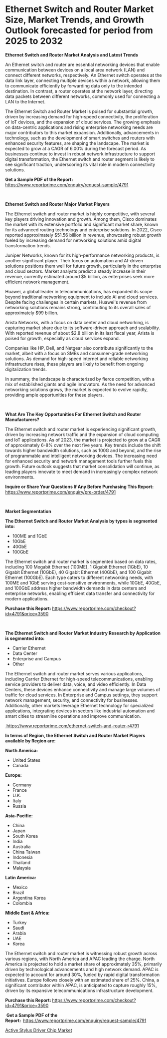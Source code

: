 <p><h1>Ethernet Switch and Router Market Size, Market Trends, and Growth Outlook forecasted for period from 2025 to 2032</h1></p><p><strong>Ethernet Switch and Router Market Analysis and Latest Trends</strong></p>
<p><p>An Ethernet switch and router are essential networking devices that enable communication between devices on a local area network (LAN) and connect different networks, respectively. An Ethernet switch operates at the data link layer, connecting multiple devices within a network, allowing them to communicate efficiently by forwarding data only to the intended destination. In contrast, a router operates at the network layer, directing data packets between different networks, commonly used for connecting a LAN to the Internet.</p><p>The Ethernet Switch and Router Market is poised for substantial growth, driven by increasing demand for high-speed connectivity, the proliferation of IoT devices, and the expansion of cloud services. The growing emphasis on data-centric applications and rising enterprise networking needs are major contributors to this market expansion. Additionally, advancements in technology, such as the development of smart switches and routers with enhanced security features, are shaping the landscape. The market is expected to grow at a CAGR of 6.00% during the forecast period. As businesses continue to invest in robust network infrastructure to support digital transformation, the Ethernet switch and router segment is likely to see significant traction, underscoring its vital role in modern connectivity solutions.</p></p>
<p><strong>Get a Sample PDF of the Report:&nbsp;</strong> <a href="https://www.reportprime.com/enquiry/request-sample/4791?utm_campaign=2946&utm_medium=2&utm_source=Github&utm_content=ia&utm_term=19032025&utm_id=ethernet-switch-and-router">https://www.reportprime.com/enquiry/request-sample/4791</a></p>
<p>&nbsp;</p>
<p><strong>Ethernet Switch and Router Major Market Players</strong></p>
<p><p>The Ethernet switch and router market is highly competitive, with several key players driving innovation and growth. Among them, Cisco dominates the market with its extensive portfolio and significant market share, known for its advanced routing technology and enterprise solutions. In 2022, Cisco reported approximately $51.56 billion in revenue, showcasing robust growth fueled by increasing demand for networking solutions amid digital transformation trends.</p><p>Juniper Networks, known for its high-performance networking products, is another significant player. Their focus on automation and AI-driven solutions positions them well for future growth, particularly in the enterprise and cloud sectors. Market analysts predict a steady increase in their revenue, currently estimated around $5 billion, as enterprises seek more efficient network management.</p><p>Huawei, a global leader in telecommunications, has expanded its scope beyond traditional networking equipment to include AI and cloud services. Despite facing challenges in certain markets, Huawei's revenue from networking solutions remains strong, contributing to its overall sales of approximately $99 billion.</p><p>Arista Networks, with a focus on data center and cloud networking, is capturing market share due to its software-driven approach and scalability. With reported revenue of about $2.8 billion in its last fiscal year, Arista is poised for growth, especially as cloud services expand.</p><p>Companies like HP, Dell, and Netgear also contribute significantly to the market, albeit with a focus on SMBs and consumer-grade networking solutions. As demand for high-speed internet and reliable networking infrastructure rises, these players are likely to benefit from ongoing digitalization trends.</p><p>In summary, the landscape is characterized by fierce competition, with a mix of established giants and agile innovators. As the need for advanced networking solutions grows, the market is expected to evolve rapidly, providing ample opportunities for these players.</p></p>
<p>&nbsp;</p>
<p><strong>What Are The Key Opportunities For Ethernet Switch and Router Manufacturers?</strong></p>
<p><p>The Ethernet switch and router market is experiencing significant growth, driven by increasing network traffic and the expansion of cloud computing and IoT applications. As of 2023, the market is projected to grow at a CAGR of approximately 6-8% over the next five years. Key trends include the shift towards higher bandwidth solutions, such as 100G and beyond, and the rise of programmable and intelligent networking devices. The increasing need for enhanced security and network management tools further fuels this growth. Future outlook suggests that market consolidation will continue, as leading players innovate to meet demand in increasingly complex network environments.</p></p>
<p><strong>Inquire or Share Your Questions If Any Before Purchasing This Report:</strong> <a href="https://www.reportprime.com/enquiry/pre-order/4791?utm_campaign=2946&utm_medium=2&utm_source=Github&utm_content=ia&utm_term=19032025&utm_id=ethernet-switch-and-router">https://www.reportprime.com/enquiry/pre-order/4791</a></p>
<p>&nbsp;</p>
<p><strong>Market Segmentation</strong></p>
<p><strong>The Ethernet Switch and Router Market Analysis by types is segmented into:</strong></p>
<p><ul><li>100ME and 1GbE</li><li>10GbE</li><li>40GbE</li><li>100GbE</li></ul></p>
<p><p>The Ethernet switch and router market is segmented based on data rates, including 100 Megabit Ethernet (100ME), 1 Gigabit Ethernet (1GbE), 10 Gigabit Ethernet (10GbE), 40 Gigabit Ethernet (40GbE), and 100 Gigabit Ethernet (100GbE). Each type caters to different networking needs, with 100ME and 1GbE serving cost-sensitive environments, while 10GbE, 40GbE, and 100GbE address higher bandwidth demands in data centers and enterprise networks, enabling efficient data transfer and connectivity for modern applications.</p></p>
<p><strong>Purchase this Report:&nbsp;</strong><a href="https://www.reportprime.com/checkout?id=4791&price=3590&utm_campaign=2946&utm_medium=2&utm_source=Github&utm_content=ia&utm_term=19032025&utm_id=ethernet-switch-and-router">https://www.reportprime.com/checkout?id=4791&price=3590</a></p>
<p>&nbsp;</p>
<p><strong>The Ethernet Switch and Router Market Industry Research by Application is segmented into:</strong></p>
<p><ul><li>Carrier Ethernet</li><li>Data Center</li><li>Enterprise and Campus</li><li>Other</li></ul></p>
<p><p>The Ethernet switch and router market serves various applications, including Carrier Ethernet for high-speed telecommunications, enabling service providers to deliver data, voice, and video efficiently. In Data Centers, these devices enhance connectivity and manage large volumes of traffic for cloud services. In Enterprise and Campus settings, they support network management, security, and connectivity for businesses. Additionally, other markets leverage Ethernet technology for specialized applications, integrating devices in sectors like industrial automation and smart cities to streamline operations and improve communication.</p></p>
<p><a href="https://www.reportprime.com/ethernet-switch-and-router-r4791?utm_campaign=2946&utm_medium=2&utm_source=Github&utm_content=ia&utm_term=19032025&utm_id=ethernet-switch-and-router">&nbsp;https://www.reportprime.com/ethernet-switch-and-router-r4791</a></p>
<p><strong>In terms of Region, the Ethernet Switch and Router Market Players available by Region are:</strong></p>
<p>
    <p> <strong> North America: </strong>
        <ul>
            <li>United States</li>
            <li>Canada</li>
        </ul>
        </p> 
    <p> <strong> Europe: </strong>
        <ul>
            <li>Germany</li>
            <li>France</li>
            <li>U.K.</li>
            <li>Italy</li>
            <li>Russia</li>
        </ul>
        </p> 
    <p> <strong> Asia-Pacific: </strong>
        <ul>
            <li>China</li>
            <li>Japan</li>
            <li>South Korea</li>
            <li>India</li>
            <li>Australia</li>
            <li>China Taiwan</li>
            <li>Indonesia</li>
            <li>Thailand</li>
            <li>Malaysia</li>
        </ul>
        </p> 
    <p> <strong> Latin America: </strong>
        <ul>
            <li>Mexico</li>
            <li>Brazil</li>
            <li>Argentina Korea</li>
            <li>Colombia</li>
        </ul>
        </p> 
    <p> <strong> Middle East & Africa: </strong>
        <ul>
            <li>Turkey</li>
            <li>Saudi</li>
            <li>Arabia</li>
            <li>UAE</li>
            <li>Korea</li>
        </ul>
    </p>
    </p>
<p><p>The Ethernet switch and router market is witnessing robust growth across various regions, with North America and APAC leading the charge. North America is projected to hold a market share of approximately 35%, primarily driven by technological advancements and high network demand. APAC is expected to account for around 30%, fueled by rapid digital transformation initiatives. Europe follows closely with an estimated share of 25%. China, a significant contributor within APAC, is anticipated to capture roughly 15%, driven by its expansive telecommunications infrastructure development.</p></p>
<p><strong>Purchase this Report: </strong><a href="https://www.reportprime.com/checkout?id=4791&price=3590&utm_campaign=2946&utm_medium=2&utm_source=Github&utm_content=ia&utm_term=19032025&utm_id=ethernet-switch-and-router">https://www.reportprime.com/checkout?id=4791&price=3590</a></p>
<p>&nbsp;<strong>Get a Sample PDF of the Report:&nbsp;&nbsp;</strong><a href="https://www.reportprime.com/enquiry/request-sample/4791?utm_campaign=2946&utm_medium=2&utm_source=Github&utm_content=ia&utm_term=19032025&utm_id=ethernet-switch-and-router">https://www.reportprime.com/enquiry/request-sample/4791</a></p>
<p><strong></strong></p>
<p><p><a href="https://github.com/saroarmaicky/Market-Research-Report-List-1/blob/main/active-stylus-driver-chip-market.md?utm_campaign=2946&utm_medium=2&utm_source=Github&utm_content=ia&utm_term=19032025&utm_id=ethernet-switch-and-router">Active Stylus Driver Chip Market</a></p></p>